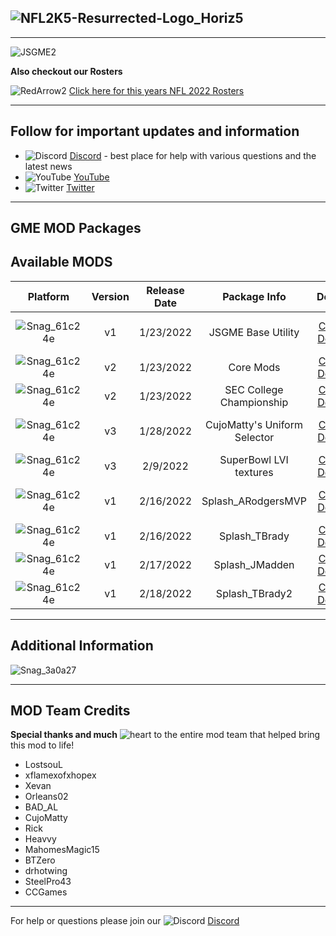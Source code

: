 ## ![NFL2K5-Resurrected-Logo_Horiz5](https://user-images.githubusercontent.com/69597675/125652934-6b21a6c3-e700-4709-8e10-01deb62d37f7.png)
-----
![JSGME2](https://user-images.githubusercontent.com/69597675/150686433-45b93b85-861a-4035-8ea3-6f429a52f736.jpg)

**Also checkout our Rosters**

![RedArrow2](https://user-images.githubusercontent.com/69597675/125669440-bcf4c873-527c-4524-9426-9488c71fbbde.png)
[Click here for this years NFL 2022 Rosters](https://github.com/lostsoul63b/NFL2K5-Resurrected/blob/main/PCSX2/notes/NFL2022Ratings.md)

---------
## Follow for important updates and information
* ![Discord](https://user-images.githubusercontent.com/69597675/124640725-d1e88980-de5b-11eb-926d-ec5f55b19a62.png) [Discord](https://discord.gg/sBVXzYb) - best place for help with various questions and the latest news
* ![YouTube](https://user-images.githubusercontent.com/69597675/124641345-9b5f3e80-de5c-11eb-80e3-4dc5fabc4137.png) [YouTube](https://www.youtube.com/lostsoul63b)
* ![Twitter](https://user-images.githubusercontent.com/69597675/124641220-71a61780-de5c-11eb-8bd9-0c8c3ad46949.png) [Twitter](https://twitter.com/blostsou)

---------
## GME MOD Packages

## Available MODS
| Platform | Version | Release Date | Package Info | Download | Updated | Tutorial |
| :-------------: | :-------------: | :-------------: | :-------------: | :-------------: | :-------------: | :-------------: |
| ![Snag_61c24e](https://user-images.githubusercontent.com/69597675/150687521-fa2844f5-8343-443d-b9cc-24aebc94182a.png) | v1 | 1/23/2022 | JSGME Base Utility | [Click-to-Download](https://www.mediafire.com/file/2ejkgnj5r5nb4hc/JSGME.zip/file) | | [Click-to-Watch](https://youtu.be/fbtyutCBXqM) |
| ![Snag_61c24e](https://user-images.githubusercontent.com/69597675/150687521-fa2844f5-8343-443d-b9cc-24aebc94182a.png) | v2 | 1/23/2022 | Core Mods | [Click-to-Download](https://www.mediafire.com/file/z2dtoi37sidk9ky/CoreMODS.zip/file) | 2/13/2022 |  |
| ![Snag_61c24e](https://user-images.githubusercontent.com/69597675/150687521-fa2844f5-8343-443d-b9cc-24aebc94182a.png) | v2 | 1/23/2022 | SEC College Championship | [Click-to-Download](https://www.mediafire.com/file/0usaf01n50itpnm/SEC_Georgia_Alabama.zip/file) | 2/13/2022 |  |
| ![Snag_61c24e](https://user-images.githubusercontent.com/69597675/150687521-fa2844f5-8343-443d-b9cc-24aebc94182a.png) | v3 | 1/28/2022 | CujoMatty's Uniform Selector | [Click-to-Download](https://www.mediafire.com/file/gob9s45xwjoki5y/NFL_2K5_Uniform_Selector.zip/file) | 2/18/2022 | [Click-to-Watch](https://www.youtube.com/watch?v=tiyiHYigPeU)  |
| ![Snag_61c24e](https://user-images.githubusercontent.com/69597675/150687521-fa2844f5-8343-443d-b9cc-24aebc94182a.png) | v3 | 2/9/2022 | SuperBowl LVI textures | [Click-to-Download](https://www.mediafire.com/file/nwg0ec2ioyiab4x/SuperBowlLVI.zip/file) | 2/15/2022 |  |
| ![Snag_61c24e](https://user-images.githubusercontent.com/69597675/150687521-fa2844f5-8343-443d-b9cc-24aebc94182a.png) | v1 | 2/16/2022 | Splash_ARodgersMVP | [Click-to-Download](https://www.mediafire.com/file/exq85n9l10zguoz/Splash_ARodgersMVP.zip/file) |  | [Click-to-Watch](https://youtu.be/zxBPW7cwm04) |
| ![Snag_61c24e](https://user-images.githubusercontent.com/69597675/150687521-fa2844f5-8343-443d-b9cc-24aebc94182a.png) | v1 | 2/16/2022 | Splash_TBrady | [Click-to-Download](https://www.mediafire.com/file/tqqm1q57gq7juf2/Splash_TBrady.zip/file) |  |  |
| ![Snag_61c24e](https://user-images.githubusercontent.com/69597675/150687521-fa2844f5-8343-443d-b9cc-24aebc94182a.png) | v1 | 2/17/2022 | Splash_JMadden | [Click-to-Download](https://www.mediafire.com/file/0tsmxbhddld3752/Splash_JMadden.zip/file) |  |  |
| ![Snag_61c24e](https://user-images.githubusercontent.com/69597675/150687521-fa2844f5-8343-443d-b9cc-24aebc94182a.png) | v1 | 2/18/2022 | Splash_TBrady2 | [Click-to-Download](https://www.mediafire.com/file/rwgru7eum5uovfo/Splash_TBrady2.zip/file) |  |  |

---------
## Additional Information
![Snag_3a0a27](https://user-images.githubusercontent.com/69597675/153773566-2fd6c293-4c25-4b92-b953-57a5d643eaed.png)

---------
## MOD Team Credits
**Special thanks and much** ![heart](https://user-images.githubusercontent.com/69597675/125808838-b20315aa-b53f-41a2-b31a-691d685fb1df.png) to the entire mod team that helped bring this mod to life!
* LostsouL
* xflamexofxhopex
* Xevan
* Orleans02
* BAD_AL
* CujoMatty
* Rick
* Heavvy
* MahomesMagic15
* BTZero
* drhotwing
* SteelPro43
* CCGames

---------
For help or questions please join our ![Discord](https://user-images.githubusercontent.com/69597675/124640725-d1e88980-de5b-11eb-926d-ec5f55b19a62.png) [Discord](https://discord.gg/sBVXzYb)
